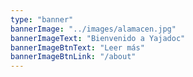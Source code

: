 ```yaml
---
type: "banner"
bannerImage: "../images/alamacen.jpg"
bannerImageText: "Bienvenido a Yajadoc"
bannerImageBtnText: "Leer más"
bannerImageBtnLink: "/about"
---
```

